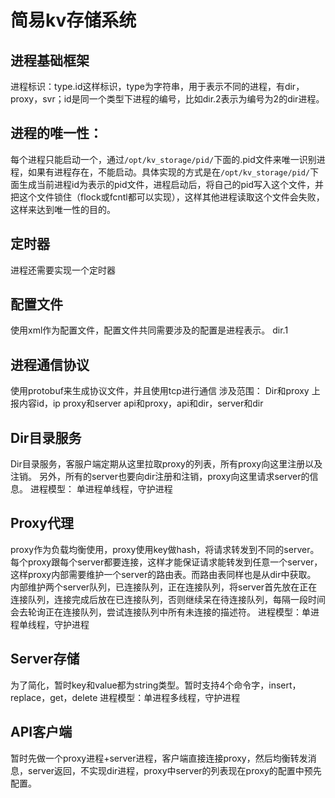 # 简易kv存储系统
## 进程基础框架
进程标识：type.id这样标识，type为字符串，用于表示不同的进程，有dir，proxy，svr；id是同一个类型下进程的编号，比如dir.2表示为编号为2的dir进程。

## 进程的唯一性：
每个进程只能启动一个，通过<code>/opt/kv_storage/pid/</code>下面的.pid文件来唯一识别进程，如果有进程存在，不能启动。具体实现的方式是在<code>/opt/kv_storage/pid/</code>下面生成当前进程id为表示的pid文件，进程启动后，将自己的pid写入这个文件，并把这个文件锁住（flock或fcntl都可以实现），这样其他进程读取这个文件会失败，这样来达到唯一性的目的。

## 定时器
进程还需要实现一个定时器

## 配置文件
使用xml作为配置文件，配置文件共同需要涉及的配置是进程表示。
<identity>dir.1<identity>
## 进程通信协议
使用protobuf来生成协议文件，并且使用tcp进行通信
涉及范围：
Dir和proxy
上报内容id，ip
proxy和server
api和proxy，api和dir，server和dir
<del>
## Dir目录服务
Dir目录服务，客服户端定期从这里拉取proxy的列表，所有proxy向这里注册以及注销。
另外，所有的server也要向dir注册和注销，proxy向这里请求server的信息。
进程模型：
单进程单线程，守护进程
## Proxy代理
proxy作为负载均衡使用，proxy使用key做hash，将请求转发到不同的server。每个proxy跟每个server都要连接，这样才能保证请求能转发到任意一个server，这样proxy内部需要维护一个server的路由表。而路由表同样也是从dir中获取。
内部维护两个server队列，已连接队列，正在连接队列，将server首先放在正在连接队列，连接完成后放在已连接队列，否则继续呆在待连接队列，每隔一段时间会去轮询正在连接队列，尝试连接队列中所有未连接的描述符。
进程模型：单进程单线程，守护进程
</del>
## Server存储
为了简化，暂时key和value都为string类型。暂时支持4个命令字，insert，replace，get，delete
进程模型：单进程多线程，守护进程
## API客户端
暂时先做一个proxy进程+server进程，客户端直接连接proxy，然后均衡转发消息，server返回，不实现dir进程，proxy中server的列表现在proxy的配置中预先配置。

